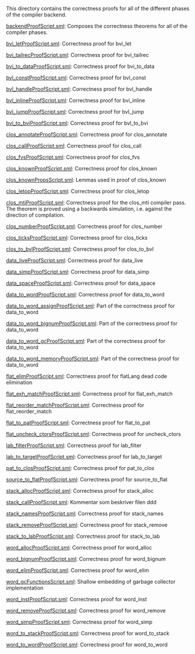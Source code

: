 This directory contains the correctness proofs for all of the
different phases of the compiler backend.

[backendProofScript.sml](backendProofScript.sml):
Composes the correctness theorems for all of the compiler phases.

[bvi_letProofScript.sml](bvi_letProofScript.sml):
Correctness proof for bvi_let

[bvi_tailrecProofScript.sml](bvi_tailrecProofScript.sml):
Correctness proof for bvi_tailrec

[bvi_to_dataProofScript.sml](bvi_to_dataProofScript.sml):
Correctness proof for bvi_to_data

[bvl_constProofScript.sml](bvl_constProofScript.sml):
Correctness proof for bvl_const

[bvl_handleProofScript.sml](bvl_handleProofScript.sml):
Correctness proof for bvl_handle

[bvl_inlineProofScript.sml](bvl_inlineProofScript.sml):
Correctness proof for bvi_inline

[bvl_jumpProofScript.sml](bvl_jumpProofScript.sml):
Correctness proof for bvl_jump

[bvl_to_bviProofScript.sml](bvl_to_bviProofScript.sml):
Correctness proof for bvl_to_bvi

[clos_annotateProofScript.sml](clos_annotateProofScript.sml):
Correctness proof for clos_annotate

[clos_callProofScript.sml](clos_callProofScript.sml):
Correctness proof for clos_call

[clos_fvsProofScript.sml](clos_fvsProofScript.sml):
Correctness proof for clos_fvs

[clos_knownProofScript.sml](clos_knownProofScript.sml):
Correctness proof for clos_known

[clos_knownPropsScript.sml](clos_knownPropsScript.sml):
Lemmas used in proof of clos_known

[clos_letopProofScript.sml](clos_letopProofScript.sml):
Correctness proof for clos_letop

[clos_mtiProofScript.sml](clos_mtiProofScript.sml):
Correctness proof for the clos_mti compiler pass. The theorem is
proved using a backwards simulation, i.e. against the direction of
compilation.

[clos_numberProofScript.sml](clos_numberProofScript.sml):
Correctness proof for clos_number

[clos_ticksProofScript.sml](clos_ticksProofScript.sml):
Correctness proof for clos_ticks

[clos_to_bvlProofScript.sml](clos_to_bvlProofScript.sml):
Correctness proof for clos_to_bvl

[data_liveProofScript.sml](data_liveProofScript.sml):
Correctness proof for data_live

[data_simpProofScript.sml](data_simpProofScript.sml):
Correctness proof for data_simp

[data_spaceProofScript.sml](data_spaceProofScript.sml):
Correctness proof for data_space

[data_to_wordProofScript.sml](data_to_wordProofScript.sml):
Correctness proof for data_to_word

[data_to_word_assignProofScript.sml](data_to_word_assignProofScript.sml):
Part of the correctness proof for data_to_word

[data_to_word_bignumProofScript.sml](data_to_word_bignumProofScript.sml):
Part of the correctness proof for data_to_word

[data_to_word_gcProofScript.sml](data_to_word_gcProofScript.sml):
Part of the correctness proof for data_to_word

[data_to_word_memoryProofScript.sml](data_to_word_memoryProofScript.sml):
Part of the correctness proof for data_to_word

[flat_elimProofScript.sml](flat_elimProofScript.sml):
Correctness proof for flatLang dead code elimination

[flat_exh_matchProofScript.sml](flat_exh_matchProofScript.sml):
Correctness proof for flat_exh_match

[flat_reorder_matchProofScript.sml](flat_reorder_matchProofScript.sml):
Correctness proof for flat_reorder_match

[flat_to_patProofScript.sml](flat_to_patProofScript.sml):
Correctness proof for flat_to_pat

[flat_uncheck_ctorsProofScript.sml](flat_uncheck_ctorsProofScript.sml):
Correctness proof for uncheck_ctors

[lab_filterProofScript.sml](lab_filterProofScript.sml):
Correctness proof for lab_filter

[lab_to_targetProofScript.sml](lab_to_targetProofScript.sml):
Correctness proof for lab_to_target

[pat_to_closProofScript.sml](pat_to_closProofScript.sml):
Correctness proof for pat_to_clos

[source_to_flatProofScript.sml](source_to_flatProofScript.sml):
Correctness proof for source_to_flat

[stack_allocProofScript.sml](stack_allocProofScript.sml):
Correctness proof for stack_alloc

[stack_callProofScript.sml](stack_callProofScript.sml):
Kommentar som beskriver filen ddd

[stack_namesProofScript.sml](stack_namesProofScript.sml):
Correctness proof for stack_names

[stack_removeProofScript.sml](stack_removeProofScript.sml):
Correctness proof for stack_remove

[stack_to_labProofScript.sml](stack_to_labProofScript.sml):
Correctness proof for stack_to_lab

[word_allocProofScript.sml](word_allocProofScript.sml):
Correctness proof for word_alloc

[word_bignumProofScript.sml](word_bignumProofScript.sml):
Correctness proof for word_bignum

[word_elimProofScript.sml](word_elimProofScript.sml):
Correctness proof for word_elim

[word_gcFunctionsScript.sml](word_gcFunctionsScript.sml):
Shallow embedding of garbage collector implementation

[word_instProofScript.sml](word_instProofScript.sml):
Correctness proof for word_inst

[word_removeProofScript.sml](word_removeProofScript.sml):
Correctness proof for word_remove

[word_simpProofScript.sml](word_simpProofScript.sml):
Correctness proof for word_simp

[word_to_stackProofScript.sml](word_to_stackProofScript.sml):
Correctness proof for word_to_stack

[word_to_wordProofScript.sml](word_to_wordProofScript.sml):
Correctness proof for word_to_word

